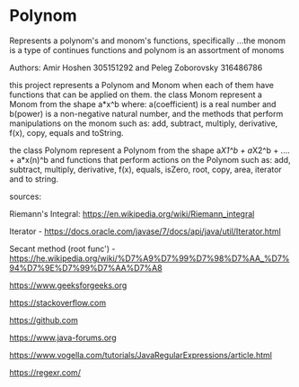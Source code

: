 # Polynom
Represents a polynom's and monom's functions, specifically ...the monom is a type of continues functions and polynom is an assortment of monoms

Authors: Amir Hoshen 305151292 and Peleg Zoborovsky 316486786

this project represents a Polynom and Monom when each of them have functions that can be applied on them.
the class Monom represent a Monom from the shape a*x^b where: a(coefficient) is a real number and b(power) is a non-negative natural number,
and the methods that perform manipulations on the monom such as:
add, subtract, multiply, derivative, f(x), copy, equals and toString.

the class Polynom represent a Polynom from the shape   a*X1^b + a*X2^b + .... + a*x(n)^b 
and functions that perform actions on the Polynom such as:
add, subtract, multiply, derivative, f(x), equals, isZero, root, copy, area, iterator and to string.

sources:

Riemann's Integral:  https://en.wikipedia.org/wiki/Riemann_integral 

Iterator - https://docs.oracle.com/javase/7/docs/api/java/util/Iterator.html

Secant method (root func') - https://he.wikipedia.org/wiki/%D7%A9%D7%99%D7%98%D7%AA_%D7%94%D7%9E%D7%99%D7%AA%D7%A8

https://www.geeksforgeeks.org 

https://stackoverflow.com 

https://github.com

https://www.java-forums.org

https://www.vogella.com/tutorials/JavaRegularExpressions/article.html

https://regexr.com/
